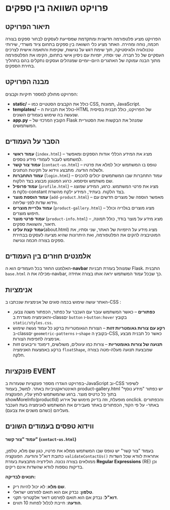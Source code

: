 # פרויקט השוואה בין ספקים

## תיאור הפרויקט
הפרויקט מציע פלטפורמה חדשנית ומתקדמת שמסייעת לעסקים לבחור ספקים בצורה חכמה, נוחה ומהירה. האתר מציע כלי השוואה בין ספקים בתחום ציוד משרדי, שירותי טכנולוגיה ולוגיסטיקה, תוך שימת דגש על נגישות, שקיפות והתאמה אישית לצרכים העסקיים של כל חברה. שני וסתיו, יזמיות עם ניסיון אישי בתחום, הקימו את הפלטפורמה מתוך הבנה עמוקה של האתגרים היום-יומיים שמנהלים ועסקים נתקלים בהם בתהליך בחירת הספקים. 

## מבנה הפרויקט
הפרויקט מחולק למספר תיקיות וקבצים:
- **static/** – כולל את הקבצים הסטטיים כמו CSS, תמונות, JavaScript.
- **templates/** – כולל את תבניות ה-HTML של הפרויקט, כולל תבנית בסיסית שנעשה בה שימוש בעמודים השונים.
- **app.py** – הקובץ המרכזי של Flask שמנהל את הבקשות ואת הסטוריית המשתמשים.

## הסבר על העמודים
- **עמוד ראשי** (`index.html`) – מציג את המידע הכללי אודות הספקים ומאפשר למשתמש לעבור לעמודי מידע נוספים.
- **עמוד צור קשר** (`contact-us.html`) – טופס בו המשתמש יכול למלא את פרטיו ולשלוח הודעה. מתבצע ווידוא על תקינות הנתונים.
- **עמוד התחברות** (`login.html`) – עמוד התחברות שבו המשתמשים יכולים להכניס שם משתמש וסיסמא. כרגע המנגנון מבוצע בצד הלקוח.
- **עמוד פרופיל** (`profile.html`) – מציג את פרטי המשתמש. כרגע, המידע שמוצג נלקח מ-constant בצד הלקוח. בעתיד, המידע ילקח מהשרת.
- **עמוד הוספת מוצר** (`add-product.html`) – מאפשר הוספה של מוצרים חדשים עם ווידוא שדות לפני שליחה.
- **עמוד גלריית מוצרים** (`product-gallery.html`) – מציג מוצרים בגלריה וכולל חיפוש מוצרים.
- **עמוד פרטי מוצר** (`product-info.html`) – מציג מידע על מוצר בודד, כולל תמונה, תיאור, והשוואת ספקים.
- **עמוד קצת עלינו**(about.html) מציג מידע על היזמיות של האתר, שני וסתיו, את המוטיבציה להקים את הפלטפורמה, ואת היתרונות שהיא מציעה לעסקים בבחירת ספקים בצורה חכמה ונגישה.

## אלמנטים חוזרים בין העמודים
האלמנט החוזר בכל העמודים הוא ה-**navbar** שמנוהל בעזרת תבניות Flask. התבנית `base.html` מכילה את ה-navbar, כך שבכל עמוד המשתמש יראה אותו בצורה אחידה.

## אנימציות
האתר עושה שימוש בכמה סוגים של אנימציות שנכתבו ב-CSS :
- **כפתורים** – כאשר המשתמש עובר עם העכבר על כפתור, הכפתור משנה צבעו, והאנימציה מוגדרת ב-classים `button` ו-`button:hover` בקובץ `static/styles.css`.
- **רקע עם צורות גאומטריות זזות** – הצורות הגאומטריות ברקע כל עמוד נעשה שימוש ב-classים `geometric-patterns` ו-`shape` בקובץ ה-CSS, כאשר כל תבנית מבצע אנימציה לחפיפות הצורות.
- **תנועה של צורות גאומטריות** – צורות כמו עיגולים, משולשים, דימונד וריבועים זזות ברקע באמצעות האנימציה `floatShape`, שמבצעת תנועה מעלה-מטה בצורה חלקה.

## פונקציות EVENT
בפרויקט הוגדרו מספר פונקציות שנעזרות ב-JavaScript וב-CSS לשיפור האינטראקטיביות באתר. למשל, בעמוד product-gallery.html יש כפתור "מידע נוסף" בתוך כל כרטיס מוצר. ברגע שהמשתמש לוחץ עליו, הפונקציה showMoreInfo(productId) מופעלת, וזה בדיוק מימוש של אירוע onclick. והכפתורים באתר- על פי הקוד, הכפתורים באתר מעבירים את המשתמש לאנימציה בעת העכבר מעליהם (כשהם משנים את צבעם).

## ווידוא טפסים בעמודים השונים

####  **עמוד "צור קשר"** (`contact-us.html`)
   בעמוד "צור קשר" יש טופס שבו המשתמש ממלא את פרטיו, כגון שם מלא, טלפון, כתובת דוא"ל והודעה. הפונקציה `validateContactUs()` אחראית לוודא שכל השדות ממולאים בצורה נכונה. 
   הולידציה מתבצעת בעזרת **Regular Expressions** (RE) וכן בדיקות נוספות לוודא שהשדות אינם ריקים.

   **תנאים לבדיקה:**
   - **שם מלא**: לא יכול להיות ריק.
   - **טלפון**: נבדק אם הוא תואם לפורמט ישראלי.
   - **דוא"ל**: נבדק אם הוא תואם לפורמט דואר אלקטרוני תקני.
   - **הודעה**: חייבת לכלול לפחות 10 תווים.



